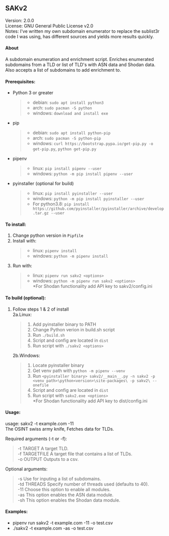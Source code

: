 ## SAKv2
Version: 2.0.0  
License: GNU General Public License v2.0  
Notes: I've written my own subdomain enumerator to replace the sublist3r code I was using, has different sources and yields more results quickly.  

#### About
A subdomain enumeration and enrichment script. Enriches enumerated subdomains from a TLD or list of TLD's with ASN data and Shodan data. Also accepts a list of subdomains to add enrichment to.

#### Prerequisites:
- Python 3 or greater
    > - debian: `sudo apt install python3`  
    > - arch: `sudo pacman -S python`  
    > - windows: `download and install exe`  
- pip
    > - debian: `sudo apt install python-pip`  
    > - arch: `sudo pacman -S python-pip`  
    > - windows: `curl https://bootstrap.pypa.io/get-pip.py -o get-pip.py`, `python get-pip.py`  
- pipenv
    > - linux: `pip install pipenv --user`  
    > - windows: `python -m pip install pipenv --user`  
- pyinstaller (optional for build)
    > - linux: `pip install pyinstaller --user`  
    > - windows: `python -m pip install pyinstaller --user`  
    > - For python3.8: `pip install https://github.com/pyinstaller/pyinstaller/archive/develop.tar.gz --user`  

#### To install: 
1. Change python version in `Pipfile`
2. Install with:
    > - linux: `pipenv install`  
    > - windows: `python -m pipenv install`  
3. Run with:
    > - linux:  `pipenv run sakv2 <options>`  
    > - windows: `python -m pipenv run sakv2 <options>`  
*For Shodan functionality add API key to sakv2/config.ini

#### To build (optional):
1. Follow steps 1 & 2 of install  
    2a.Linux:  
    > 1. Add pyinstaller binary to PATH  
    > 2. Change Python verion in build.sh script  
    > 3. Run `./build.sh`   
    > 4. Script and config are located in `dist`   
    > 5. Run script with `./sakv2 <options>`  

    2b.Windows:  
    > 1. Locate pyinstaller binary  
    > 2. Get venv path with `python -m pipenv --venv`  
    > 3. Run `<pyinstaller binary> sakv2/__main__.py -n sakv2 -p <venv path>\python<version>\site-packages\ -p sakv2\ --onefile` 
    > 4. Script and config are located in `dist`  
    > 5. Run script with `sakv2.exe <options>`  
*For Shodan functionality add API key to dist/config.ini  

#### Usage:
usage: sakv2 -t example.com -11  
The OSINT swiss army knife, Fetches data for TLDs. 

Required arguments (-t or -f):  
>  -t TARGET      A target TLD.  
>  -f TARGETFILE  A target file that contains a list of TLDs.  
>  -o OUTPUT      Outputs to a csv.  

Optional arguments:  
>  -s             Use for inputing a list of subdomains.  
>  -td THREADS    Specify number of threads used (defaults to 40).  
>  -11            Choose this option to enable all modules.  
>  -as            This option enables the ASN data module.  
>  -sh            This option enables the Shodan data module.  

#### Examples:
- pipenv run sakv2 -t example.com -11 -o test.csv
- ./sakv2 -t example.com -as -o test.csv
